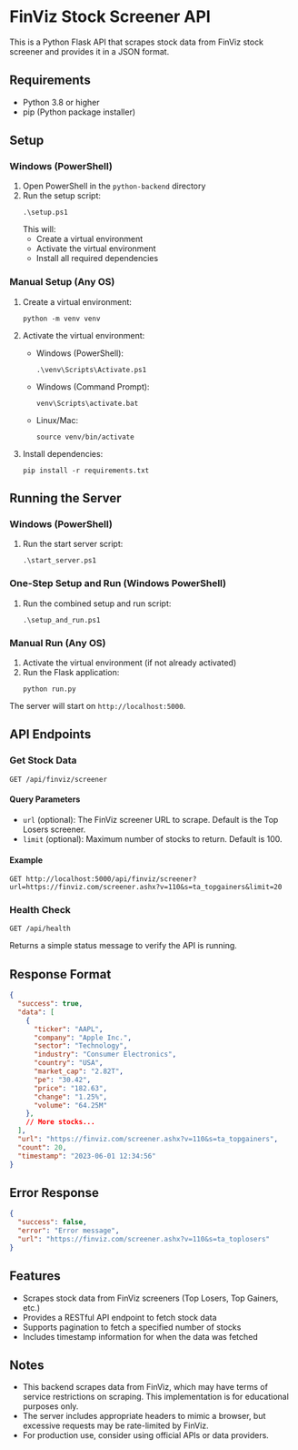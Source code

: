 # FinViz Stock Screener API

This is a Python Flask API that scrapes stock data from FinViz stock screener and provides it in a JSON format.

## Requirements

- Python 3.8 or higher
- pip (Python package installer)

## Setup

### Windows (PowerShell)

1. Open PowerShell in the `python-backend` directory
2. Run the setup script:
   ```
   .\setup.ps1
   ```
   This will:
   - Create a virtual environment
   - Activate the virtual environment
   - Install all required dependencies

### Manual Setup (Any OS)

1. Create a virtual environment:
   ```
   python -m venv venv
   ```

2. Activate the virtual environment:
   - Windows (PowerShell):
     ```
     .\venv\Scripts\Activate.ps1
     ```
   - Windows (Command Prompt):
     ```
     venv\Scripts\activate.bat
     ```
   - Linux/Mac:
     ```
     source venv/bin/activate
     ```

3. Install dependencies:
   ```
   pip install -r requirements.txt
   ```

## Running the Server

### Windows (PowerShell)

1. Run the start server script:
   ```
   .\start_server.ps1
   ```

### One-Step Setup and Run (Windows PowerShell)

1. Run the combined setup and run script:
   ```
   .\setup_and_run.ps1
   ```

### Manual Run (Any OS)

1. Activate the virtual environment (if not already activated)
2. Run the Flask application:
   ```
   python run.py
   ```

The server will start on `http://localhost:5000`.

## API Endpoints

### Get Stock Data

```
GET /api/finviz/screener
```

#### Query Parameters

- `url` (optional): The FinViz screener URL to scrape. Default is the Top Losers screener.
- `limit` (optional): Maximum number of stocks to return. Default is 100.

#### Example

```
GET http://localhost:5000/api/finviz/screener?url=https://finviz.com/screener.ashx?v=110&s=ta_topgainers&limit=20
```

### Health Check

```
GET /api/health
```

Returns a simple status message to verify the API is running.

## Response Format

```json
{
  "success": true,
  "data": [
    {
      "ticker": "AAPL",
      "company": "Apple Inc.",
      "sector": "Technology",
      "industry": "Consumer Electronics",
      "country": "USA",
      "market_cap": "2.82T",
      "pe": "30.42",
      "price": "182.63",
      "change": "1.25%",
      "volume": "64.25M"
    },
    // More stocks...
  ],
  "url": "https://finviz.com/screener.ashx?v=110&s=ta_topgainers",
  "count": 20,
  "timestamp": "2023-06-01 12:34:56"
}
```

## Error Response

```json
{
  "success": false,
  "error": "Error message",
  "url": "https://finviz.com/screener.ashx?v=110&s=ta_toplosers"
}
```

## Features

- Scrapes stock data from FinViz screeners (Top Losers, Top Gainers, etc.)
- Provides a RESTful API endpoint to fetch stock data
- Supports pagination to fetch a specified number of stocks
- Includes timestamp information for when the data was fetched

## Notes

- This backend scrapes data from FinViz, which may have terms of service restrictions on scraping. This implementation is for educational purposes only.
- The server includes appropriate headers to mimic a browser, but excessive requests may be rate-limited by FinViz.
- For production use, consider using official APIs or data providers. 